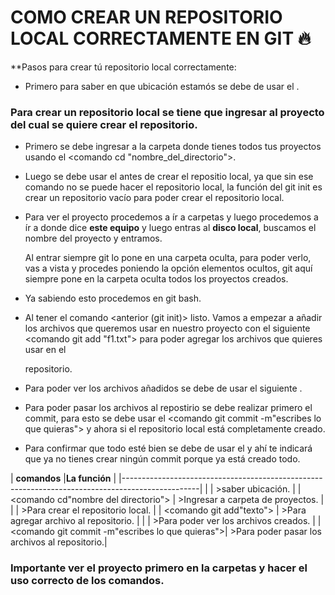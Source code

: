 
# COMO CREAR UN REPOSITORIO LOCAL CORRECTAMENTE EN GIT 🔥

**Pasos para crear tú repositorio local correctamente:

- Primero para  saber en que ubicación estamós se debe de usar el <comando pwd>.

### Para crear un repositorio local se tiene que ingresar al proyecto del cual se quiere crear el repositorio.

- Primero se debe ingresar a la carpeta donde tienes todos tus proyectos usando el <comando cd "nombre_del_directorio">.

- Luego se debe usar el <comando git init>  antes de crear el repositio local, ya que sin ese comando no se puede hacer el repositorio local, la función del git init es crear un repositorio vacío para poder crear el repositorio local.

- Para ver el proyecto procedemos a ír a carpetas y luego procedemos a ír a donde dice **este equipo** y luego entras al **disco local**, buscamos el nombre del proyecto y entramos.

  Al entrar siempre git lo pone en una carpeta oculta, para poder verlo, vas a vista y procedes poniendo la opción elementos ocultos, git aquí siempre pone en la carpeta oculta todos los proyectos creados.

- Ya sabiendo esto procedemos en git bash.

- Al tener el comando <anterior (git init)> listo. Vamos a empezar a añadir los archivos que queremos usar en nuestro proyecto con el siguiente <comando git add "f1.txt"> para poder agregar los archivos que quieres usar en el

  repositorio.

- Para poder ver los archivos añadidos se debe de usar el siguiente <comando git status>.

- Para poder pasar los archivos al repostirio se debe realizar primero el commit, para esto se debe usar el <comando git commit -m"escribes lo que quieras"> y ahora si el repositorio local está completamente creado.

- Para confirmar que todo esté bien se debe de  usar el <comando git satus> y ahí te indicará que ya no tienes crear ningún commit porque ya está creado todo.


| **comandos**                                    |**La función**                                 |
|-------------------------------------------------------------------------------------------------|
| <comando pwd>                                   | >saber ubicación.                             |
| <comando cd"nombre del directorio">             | >Ingresar a carpeta de proyectos.             |
| <comando git init>                              | >Para crear el repositorio local.             |
| <comando git add"texto">                        | >Para agregar archivo al repositorio.         |
| <comando git status>                            | >Para poder ver los archivos creados.         |
| <comando git commit -m"escribes lo que quieras">| >Para poder pasar los archivos al repositorio.|

### Importante ver el proyecto primero en la carpetas y hacer el uso correcto de los comandos.
